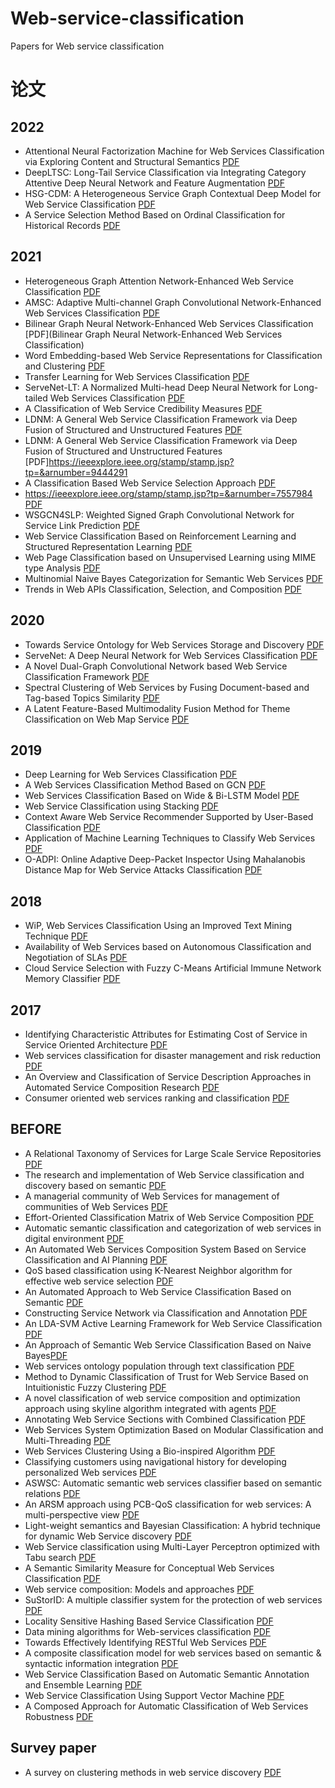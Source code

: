# Web-service-classification
Papers for Web service classification


# 论文


## 2022
- Attentional Neural Factorization Machine for Web Services Classification via Exploring Content and Structural Semantics  [PDF](https://ieeexplore.ieee.org/stamp/stamp.jsp?tp=&arnumber=9892320)
- DeepLTSC: Long-Tail Service Classification via Integrating Category Attentive Deep Neural Network and Feature Augmentation  [PDF](https://ieeexplore.ieee.org/stamp/stamp.jsp?tp=&arnumber=9714492)
- HSG-CDM: A Heterogeneous Service Graph Contextual Deep Model for Web Service Classification  [PDF](https://ieeexplore.ieee.org/stamp/stamp.jsp?tp=&arnumber=9860195)
- A Service Selection Method Based on Ordinal Classification for Historical Records  [PDF](https://ieeexplore.ieee.org/stamp/stamp.jsp?tp=&arnumber=9072346)


## 2021
- Heterogeneous Graph Attention Network-Enhanced Web Service Classification  [PDF](https://ieeexplore.ieee.org/stamp/stamp.jsp?tp=&arnumber=9590331)
- AMSC: Adaptive Multi-channel Graph Convolutional Network-Enhanced Web Services Classification  [PDF](https://ieeexplore.ieee.org/stamp/stamp.jsp?tp=&arnumber=9780969)
- Bilinear Graph Neural Network-Enhanced Web Services Classification  [PDF](Bilinear Graph Neural Network-Enhanced Web Services Classification)
- Word Embedding-based Web Service Representations for Classification and Clustering  [PDF](https://ieeexplore.ieee.org/stamp/stamp.jsp?tp=&arnumber=9592392)
- Transfer Learning for Web Services Classification  [PDF](https://ieeexplore.ieee.org/stamp/stamp.jsp?tp=&arnumber=9590444)
- ServeNet-LT: A Normalized Multi-head Deep Neural Network for Long-tailed Web Services Classification  [PDF](https://ieeexplore.ieee.org/stamp/stamp.jsp?tp=&arnumber=9590313)
- A Classification of Web Service Credibility Measures  [PDF](https://ieeexplore.ieee.org/stamp/stamp.jsp?tp=&arnumber=9529561)
- LDNM: A General Web Service Classification Framework via Deep Fusion of Structured and Unstructured Features  [PDF](https://ieeexplore.ieee.org/stamp/stamp.jsp?tp=&arnumber=9444291)
- LDNM: A General Web Service Classification Framework via Deep Fusion of Structured and Unstructured Features  [PDF]https://ieeexplore.ieee.org/stamp/stamp.jsp?tp=&arnumber=9444291
- A Classification Based Web Service Selection Approach  [PDF](https://ieeexplore.ieee.org/stamp/stamp.jsp?tp=&arnumber=8290689)
- https://ieeexplore.ieee.org/stamp/stamp.jsp?tp=&arnumber=7557984  [PDF](https://ieeexplore.ieee.org/stamp/stamp.jsp?tp=&arnumber=9773416)
- WSGCN4SLP: Weighted Signed Graph Convolutional Network for Service Link Prediction  [PDF](https://ieeexplore.ieee.org/stamp/stamp.jsp?tp=&arnumber=9590202)
- Web Service Classification Based on Reinforcement Learning and Structured Representation Learning  [PDF](https://ieeexplore.ieee.org/stamp/stamp.jsp?tp=&arnumber=9694006)
- Web Page Classification based on Unsupervised Learning using MIME type Analysis  [PDF](https://ieeexplore.ieee.org/stamp/stamp.jsp?tp=&arnumber=9352869)
- Multinomial Naive Bayes Categorization for Semantic Web Services  [PDF](https://ieeexplore.ieee.org/stamp/stamp.jsp?tp=&arnumber=9588084)
- Trends in Web APIs Classification, Selection, and Composition  [PDF](https://ieeexplore.ieee.org/stamp/stamp.jsp?tp=&arnumber=9698547)



## 2020
- Towards Service Ontology for Web Services Storage and Discovery  [PDF](https://ieeexplore.ieee.org/stamp/stamp.jsp?tp=&arnumber=9416537)
- ServeNet: A Deep Neural Network for Web Services Classification  [PDF](https://ieeexplore.ieee.org/stamp/stamp.jsp?tp=&arnumber=9284071)
- A Novel Dual-Graph Convolutional Network based Web Service Classification Framework  [PDF](https://ieeexplore.ieee.org/stamp/stamp.jsp?tp=&arnumber=9284004)
- Spectral Clustering of Web Services by Fusing Document-based and Tag-based Topics Similarity  [PDF](https://ieeexplore.ieee.org/stamp/stamp.jsp?tp=&arnumber=9406908)
- A Latent Feature-Based Multimodality Fusion Method for Theme Classification on Web Map Service  [PDF](https://ieeexplore.ieee.org/stamp/stamp.jsp?tp=&arnumber=8908799)


## 2019
- Deep Learning for Web Services Classification  [PDF](https://ieeexplore.ieee.org/stamp/stamp.jsp?tp=&arnumber=8818445)
- A Web Services Classification Method Based on GCN  [PDF](https://ieeexplore.ieee.org/stamp/stamp.jsp?tp=&arnumber=9047453)
- Web Services Classification Based on Wide & Bi-LSTM Model  [PDF](https://ieeexplore.ieee.org/stamp/stamp.jsp?tp=&arnumber=8674750)
- Web Service Classification using Stacking  [PDF](https://ieeexplore.ieee.org/stamp/stamp.jsp?tp=&arnumber=8970755)
- Context Aware Web Service Recommender Supported by User-Based Classification  [PDF](https://ieeexplore.ieee.org/stamp/stamp.jsp?tp=&arnumber=8950573)
- Application of Machine Learning Techniques to Classify Web Services  [PDF](https://ieeexplore.ieee.org/stamp/stamp.jsp?tp=&arnumber=8951339)
- O-ADPI: Online Adaptive Deep-Packet Inspector Using Mahalanobis Distance Map for Web Service Attacks Classification  [PDF](https://ieeexplore.ieee.org/stamp/stamp.jsp?tp=&arnumber=8902008)



## 2018
- WiP, Web Services Classification Using an Improved Text Mining Technique  [PDF](https://ieeexplore.ieee.org/stamp/stamp.jsp?tp=&arnumber=8599599)
- Availability of Web Services based on Autonomous Classification and Negotiation of SLAs  [PDF](https://ieeexplore.ieee.org/stamp/stamp.jsp?tp=&arnumber=8525913)
- Cloud Service Selection with Fuzzy C-Means Artificial Immune Network Memory Classifier  [PDF](https://ieeexplore.ieee.org/stamp/stamp.jsp?tp=&arnumber=8564303)


## 2017
- Identifying Characteristic Attributes for Estimating Cost of Service in Service Oriented Architecture  [PDF](https://ieeexplore.ieee.org/stamp/stamp.jsp?tp=&arnumber=8035019)
- Web services classification for disaster management and risk reduction  [PDF](https://ieeexplore.ieee.org/stamp/stamp.jsp?tp=&arnumber=8275668)
- An Overview and Classification of Service Description Approaches in Automated Service Composition Research  [PDF](https://ieeexplore.ieee.org/stamp/stamp.jsp?tp=&arnumber=7169595)
- Consumer oriented web services ranking and classification  [PDF](https://ieeexplore.ieee.org/stamp/stamp.jsp?tp=&arnumber=7997263)


## BEFORE
- A Relational Taxonomy of Services for Large Scale Service Repositories  [PDF](https://ieeexplore.ieee.org/stamp/stamp.jsp?tp=&arnumber=6257937)
- The research and implementation of Web Service classification and discovery based on semantic  [PDF](https://ieeexplore.ieee.org/stamp/stamp.jsp?tp=&arnumber=5960102)
- A managerial community of Web Services for management of communities of Web Services  [PDF](https://ieeexplore.ieee.org/stamp/stamp.jsp?tp=&arnumber=5536782)
- Effort-Oriented Classification Matrix of Web Service Composition  [PDF](https://ieeexplore.ieee.org/stamp/stamp.jsp?tp=&arnumber=5476517)
- Automatic semantic classification and categorization of web services in digital environment  [PDF](https://ieeexplore.ieee.org/stamp/stamp.jsp?tp=&arnumber=7066749)
- An Automated Web Services Composition System Based on Service Classification and AI Planning  [PDF](https://ieeexplore.ieee.org/stamp/stamp.jsp?tp=&arnumber=6382868)
- QoS based classification using K-Nearest Neighbor algorithm for effective web service selection  [PDF](https://ieeexplore.ieee.org/stamp/stamp.jsp?tp=&arnumber=7226093)
- An Automated Approach to Web Service Classification Based on Semantic  [PDF](https://ieeexplore.ieee.org/stamp/stamp.jsp?tp=&arnumber=6118853)
- Constructing Service Network via Classification and Annotation  [PDF](https://ieeexplore.ieee.org/stamp/stamp.jsp?tp=&arnumber=5569926)
- An LDA-SVM Active Learning Framework for Web Service Classification  [PDF](https://ieeexplore.ieee.org/stamp/stamp.jsp?tp=&arnumber=7557984)
- An Approach of Semantic Web Service Classification Based on Naive Bayes[PDF](https://ieeexplore.ieee.org/stamp/stamp.jsp?tp=&arnumber=7557473)
- Web services ontology population through text classification  [PDF](https://ieeexplore.ieee.org/stamp/stamp.jsp?tp=&arnumber=7733283)
- Method to Dynamic Classification of Trust for Web Service Based on Intuitionistic Fuzzy Clustering  [PDF](https://ieeexplore.ieee.org/stamp/stamp.jsp?tp=&arnumber=5676900)
- A novel classification of web service composition and optimization approach using skyline algorithm integrated with agents  [PDF](https://ieeexplore.ieee.org/stamp/stamp.jsp?tp=&arnumber=6724188)
- Annotating Web Service Sections with Combined Classification  [PDF](https://ieeexplore.ieee.org/stamp/stamp.jsp?tp=&arnumber=6928952)
- Web Services System Optimization Based on Modular Classification and Multi-Threading  [PDF](https://ieeexplore.ieee.org/stamp/stamp.jsp?tp=&arnumber=5575687)
- Web Services Clustering Using a Bio-inspired Algorithm  [PDF](https://ieeexplore.ieee.org/stamp/stamp.jsp?tp=&arnumber=7406291)
- Classifying customers using navigational history for developing personalized Web services  [PDF](https://ieeexplore.ieee.org/stamp/stamp.jsp?tp=&arnumber=5530273)
- ASWSC: Automatic semantic web services classifier based on semantic relations  [PDF](https://ieeexplore.ieee.org/stamp/stamp.jsp?tp=&arnumber=6141057)
- An ARSM approach using PCB-QoS classification for web services: A multi-perspective view  [PDF](https://ieeexplore.ieee.org/stamp/stamp.jsp?tp=&arnumber=6637165)
- Light-weight semantics and Bayesian Classification: A hybrid technique for dynamic Web Service discovery  [PDF](https://ieeexplore.ieee.org/stamp/stamp.jsp?tp=&arnumber=5558952)
- Web Service classification using Multi-Layer Perceptron optimized with Tabu search [PDF](https://ieeexplore.ieee.org/stamp/stamp.jsp?tp=&arnumber=7154716)
- A Semantic Similarity Measure for Conceptual Web Services Classification  [PDF](https://ieeexplore.ieee.org/stamp/stamp.jsp?tp=&arnumber=7194344)
- Web service composition: Models and approaches  [PDF](https://ieeexplore.ieee.org/stamp/stamp.jsp?tp=&arnumber=6320309)
- SuStorID: A multiple classifier system for the protection of web services  [PDF](https://ieeexplore.ieee.org/stamp/stamp.jsp?tp=&arnumber=6460643)
- Locality Sensitive Hashing Based Service Classification  [PDF](https://ieeexplore.ieee.org/stamp/stamp.jsp?tp=&arnumber=5998757)
- Data mining algorithms for Web-services classification  [PDF](https://ieeexplore.ieee.org/stamp/stamp.jsp?tp=&arnumber=7019644)
- Towards Effectively Identifying RESTful Web Services  [PDF](https://ieeexplore.ieee.org/stamp/stamp.jsp?tp=&arnumber=6928939)
- A composite classification model for web services based on semantic & syntactic information integration  [PDF](https://ieeexplore.ieee.org/stamp/stamp.jsp?tp=&arnumber=7154887)
- Web Service Classification Based on Automatic Semantic Annotation and Ensemble Learning  [PDF](https://ieeexplore.ieee.org/stamp/stamp.jsp?tp=&arnumber=6270593)
- Web Service Classification Using Support Vector Machine  [PDF](https://ieeexplore.ieee.org/stamp/stamp.jsp?tp=&arnumber=5670012)
- A Composed Approach for Automatic Classification of Web Services Robustness  [PDF](https://ieeexplore.ieee.org/stamp/stamp.jsp?tp=&arnumber=6009259)

## Survey paper
- A survey on clustering methods in web service discovery  [PDF](https://ieeexplore.ieee.org/stamp/stamp.jsp?tp=&arnumber=8067866)
